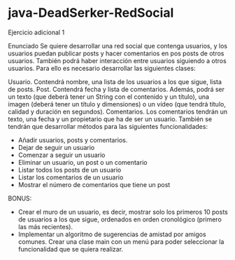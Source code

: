 # java-DeadSerker-RedSocial
Ejercicio adicional 1

Enunciado
Se quiere desarrollar una red social que contenga usuarios, y los usuarios puedan publicar posts y hacer comentarios en pos posts de otros usuarios. También podrá haber interacción entre usuarios siguiendo a otros usuarios. Para ello es necesario desarrollar las siguientes clases:

Usuario. Contendrá nombre, una lista de los usuarios a los que sigue, lista de posts.
Post. Contendrá fecha y lista de comentarios. Además, podrá ser un texto (que deberá tener un String con el contenido y un título), una imagen (deberá tener un título y dimensiones) o un vídeo (que tendrá título, calidad y duración en segundos).
Comentarios. Los comentarios tendrán un texto, una fecha y un propietario que ha de ser un usuario.
También se tendrán que desarrollar métodos para las siguientes funcionalidades:


- Añadir usuarios, posts y comentarios.
- Dejar de seguir un usuario
- Comenzar a seguir un usuario
- Eliminar un usuario, un post o un comentario
- Listar todos los posts de un usuario
- Listar los comentarios de un usuario
- Mostrar el número de comentarios que tiene un post


BONUS:


- Crear el muro de un usuario, es decir, mostrar solo los primeros 10 posts de usuarios a los que sigue, ordenados en orden cronológico (primero las más recientes).
- Implementar un algoritmo de sugerencias de amistad por amigos comunes.
Crear una clase main con un menú para poder seleccionar la funcionalidad que se quiera realizar.
